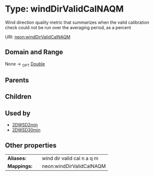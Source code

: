 
# Type: windDirValidCalNAQM


Wind direction quality metric that summarizes when the valid calibration check could not be run over the averaging period, as a percent

URI: [neon:windDirValidCalNAQM](https://data.neonscience.org/windDirValidCalNAQM)


## Domain and Range

None ->  <sub>OPT</sub> [Double](types/Double.md)

## Parents


## Children


## Used by

 * [2DWSD2min](2DWSD2min.md)
 * [2DWSD30min](2DWSD30min.md)

## Other properties

|  |  |  |
| --- | --- | --- |
| **Aliases:** | | wind dir valid cal n a q m |
| **Mappings:** | | neon:windDirValidCalNAQM |

